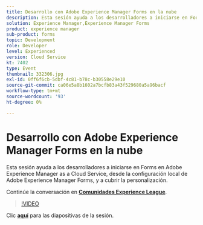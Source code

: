 ```yaml
---
title: Desarrollo con Adobe Experience Manager Forms en la nube
description: Esta sesión ayuda a los desarrolladores a iniciarse en Forms en Adobe Experience Manager as a Cloud Service, desde la configuración local de Adobe Experience Manager Forms, y a cubrir la personalización.
solution: Experience Manager,Experience Manager Forms
product: experience manager
sub-product: forms
topic: Development
role: Developer
level: Experienced
version: Cloud Service
kt: 7402
type: Event
thumbnail: 332306.jpg
exl-id: 0ff6f6cb-5dbf-4c81-b78c-b30558e29e10
source-git-commit: ca06e5a8b1602a7bcfb83a43f529680a5a96bacf
workflow-type: tm+mt
source-wordcount: '93'
ht-degree: 0%

---
```


# Desarrollo con Adobe Experience Manager Forms en la nube

Esta sesión ayuda a los desarrolladores a iniciarse en Forms en Adobe Experience Manager as a Cloud Service, desde la configuración local de Adobe Experience Manager Forms, y a cubrir la personalización.

Continúe la conversación en **[Comunidades Experience League](http://adobe.ly/36Yd3v6)**.

>[!VIDEO](https://video.tv.adobe.com/v/332306/?quality=12&learn=on&hidetitle=true)

Clic **[aquí](/help/adobe-developers-live/assets/developing-aem-forms-cloud.pdf)** para las diapositivas de la sesión.
